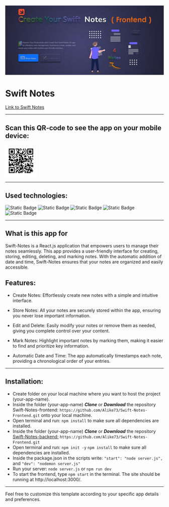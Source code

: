 ![Create your swift notes](./src/assets/images/git_hub_banner.jpg)

# Swift Notes

[Link to Swift Notes](https://gaganpreetkaurkalsi.netlify.app/)
___

## Scan this QR-code to see the app on your mobile device:

<img src="./src/assets/images/swift-notes-qr-code.png" alt="QR Code" width="100"/>

___

## Used technologies:
![Static Badge](https://img.shields.io/badge/react-FE7A36?style=for-the-badge&logo=react&labelColor=424769)
![Static Badge](https://img.shields.io/badge/redux-FE7A36?style=for-the-badge&logo=redux&logoColor=86B6F6&labelColor=424769)
![Static Badge](https://img.shields.io/badge/axios-FE7A36?style=for-the-badge&logo=axios&logoColor=F3F8FF&labelColor=424769)
![Static Badge](https://img.shields.io/badge/bootstrap-FE7A36?style=for-the-badge&logo=bootstrap&logoColor=C683D7&labelColor=424769)
![Static Badge](https://img.shields.io/badge/greensock-FE7A36?style=for-the-badge&logo=greensock&logoColor=A1EEBD&labelColor=424769)
___

## What is this app for
Swift-Notes is a React.js application that empowers users to manage their notes seamlessly. 
This app provides a user-friendly interface for creating, storing, editing, deleting, 
and marking notes. With the automatic addition of date and time, 
Swift-Notes ensures that your notes are organized and easily accessible.

## Features:

* Create Notes: Effortlessly create new notes with a simple and intuitive interface.

* Store Notes: All your notes are securely stored within the app, ensuring you never lose important information.

* Edit and Delete: Easily modify your notes or remove them as needed, giving you complete control over your content.

* Mark Notes: Highlight important notes by marking them, making it easier to find and prioritize key information.

* Automatic Date and Time: The app automatically timestamps each note, providing a chronological order of your entries.
___

## Installation:

* Create folder on your local machine where you want to host the project (your-app-name).
* Inside the folder (your-app-name) ***Clone*** or ***Download*** the repository Swift-Notes-frontend: `https://github.com/Alike73/Swift-Notes-Frontend.git` onto your local machine.
* Open terminal and run: `npm install` to make sure all dependencies are installed.
* Inside the folder (your-app-name) ***Clone*** or ***Download*** the repository [Swift-Notes-backend:](https://gaganpreetkaurkalsi.netlify.app/) `https://github.com/Alike73/Swift-Notes-Frontend.git`
* Open terminal and run: `npm init -y` `npm install` to make sure all dependencies are installed.
* Inside the package.json in the scripts write: `"start": "node server.js",` and `"dev": "nodemon server.js"`
* Run your server: `node server.js` or `npm run dev`
* To start the frontend, type `npm start` in the terminal. The site should be running at http://localhost:3000/.
___

Feel free to customize this template according to your specific app details and preferences.








